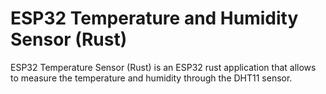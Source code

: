 # ESP32 Temperature and Humidity Sensor (Rust)

ESP32 Temperature Sensor (Rust) is an ESP32 rust application that allows to measure the temperature and humidity through the DHT11 sensor.
